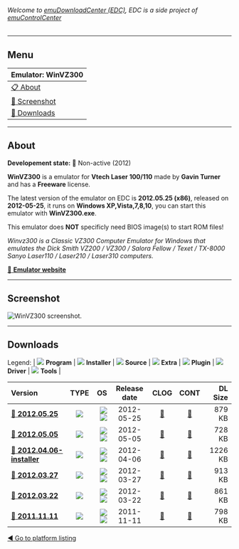 ###### Welcome to [emuDownloadCenter (EDC)](https://github.com/PhoenixInteractiveNL/emuDownloadCenter/wiki/), EDC is a side project of [emuControlCenter](https://github.com/PhoenixInteractiveNL/emuControlCenter/wiki/)
***
## Menu
| **Emulator: WinVZ300** |
|:---------|
| [:clipboard: About](#about) |
| [:sunrise: Screenshot](#screenshot) |
| [:floppy_disk: Downloads](#downloads) |
***
## About
**Developement state:** :red_circle: Non-active (2012)

**WinVZ300** is a emulator for **Vtech Laser 100/110** made by **Gavin Turner** and has a **Freeware** license.

The latest version of the emulator on EDC is **2012.05.25 (x86)**, released on **2012-05-25**, it runs on **Windows XP,Vista,7,8,10**, you can start this emulator with **WinVZ300.exe**.

This emulator does **NOT** specificly need BIOS image(s) to start ROM files!

_Winvz300 is a Classic VZ300 Computer Emulator for Windows that emulates the Dick Smith VZ200 / VZ300 / Salora Fellow / Texet / TX-8000 Sanyo Laser110 / Laser210 / Laser310 computers._

[:link: **Emulator website**](http://emutopia.com/vzalive.bluebilby.com/winvz300/)
***
## Screenshot
![](https://raw.githubusercontent.com/PhoenixInteractiveNL/emuDownloadCenter/master/hooks/winvz300/emulator_screen_01.jpg "WinVZ300 screenshot.")
***
## Downloads
Legend:
| ![](https://raw.githubusercontent.com/wiki/PhoenixInteractiveNL/emuDownloadCenter/images_misc/icon_program_24.png) **Program** | 
![](https://raw.githubusercontent.com/wiki/PhoenixInteractiveNL/emuDownloadCenter/images_misc/icon_installer_24.png) **Installer** | 
![](https://raw.githubusercontent.com/wiki/PhoenixInteractiveNL/emuDownloadCenter/images_misc/icon_source_code_24.png) **Source** | 
![](https://raw.githubusercontent.com/wiki/PhoenixInteractiveNL/emuDownloadCenter/images_misc/icon_extra_24.png) **Extra** | 
![](https://raw.githubusercontent.com/wiki/PhoenixInteractiveNL/emuDownloadCenter/images_misc/icon_plugin_24.png) **Plugin** | 
![](https://raw.githubusercontent.com/wiki/PhoenixInteractiveNL/emuDownloadCenter/images_misc/icon_driver_24.png) **Driver** | 
![](https://raw.githubusercontent.com/wiki/PhoenixInteractiveNL/emuDownloadCenter/images_misc/icon_tools_24.png) **Tools** | 
 
| Version | TYPE | OS | Release date | CLOG | CONT | DL Size |
|:--------|:----:|---:|:------------:|:----:|:----:|--------:|
| [:floppy_disk: **2012.05.25**](https://github.com/PhoenixInteractiveNL/edc-repo0002/raw/master/winvz300/2012.05.25.7z) | ![](https://raw.githubusercontent.com/wiki/PhoenixInteractiveNL/emuDownloadCenter/images_misc/icon_program_24.png) | ![](https://raw.githubusercontent.com/wiki/PhoenixInteractiveNL/emuDownloadCenter/images_misc/logo_windows_24.png)![](https://raw.githubusercontent.com/wiki/PhoenixInteractiveNL/emuDownloadCenter/images_misc/icon_32-bit_24.png) | 2012-05-25 | [:page_facing_up:](https://github.com/PhoenixInteractiveNL/edc-repo0002/blob/master/winvz300/2012.05.25_changelog.txt) | [:mag_right:](https://github.com/PhoenixInteractiveNL/edc-repo0002/blob/master/winvz300/2012.05.25_contents.txt) | 879 KB |
| [:floppy_disk: **2012.05.05**](https://github.com/PhoenixInteractiveNL/edc-repo0002/raw/master/winvz300/2012.05.05.7z) | ![](https://raw.githubusercontent.com/wiki/PhoenixInteractiveNL/emuDownloadCenter/images_misc/icon_program_24.png) | ![](https://raw.githubusercontent.com/wiki/PhoenixInteractiveNL/emuDownloadCenter/images_misc/logo_windows_24.png)![](https://raw.githubusercontent.com/wiki/PhoenixInteractiveNL/emuDownloadCenter/images_misc/icon_32-bit_24.png) | 2012-05-05 | [:page_facing_up:](https://github.com/PhoenixInteractiveNL/edc-repo0002/blob/master/winvz300/2012.05.05_changelog.txt) | [:mag_right:](https://github.com/PhoenixInteractiveNL/edc-repo0002/blob/master/winvz300/2012.05.05_contents.txt) | 728 KB |
| [:floppy_disk: **2012.04.06-installer**](https://github.com/PhoenixInteractiveNL/edc-repo0002/raw/master/winvz300/2012.04.06-installer.7z) | ![](https://raw.githubusercontent.com/wiki/PhoenixInteractiveNL/emuDownloadCenter/images_misc/icon_installer_24.png) | ![](https://raw.githubusercontent.com/wiki/PhoenixInteractiveNL/emuDownloadCenter/images_misc/logo_windows_24.png)![](https://raw.githubusercontent.com/wiki/PhoenixInteractiveNL/emuDownloadCenter/images_misc/icon_32-bit_24.png) | 2012-04-06 | [:page_facing_up:](https://github.com/PhoenixInteractiveNL/edc-repo0002/blob/master/winvz300/2012.04.06-installer_changelog.txt) | [:mag_right:](https://github.com/PhoenixInteractiveNL/edc-repo0002/blob/master/winvz300/2012.04.06-installer_contents.txt) | 1226 KB |
| [:floppy_disk: **2012.03.27**](https://github.com/PhoenixInteractiveNL/edc-repo0002/raw/master/winvz300/2012.03.27.7z) | ![](https://raw.githubusercontent.com/wiki/PhoenixInteractiveNL/emuDownloadCenter/images_misc/icon_program_24.png) | ![](https://raw.githubusercontent.com/wiki/PhoenixInteractiveNL/emuDownloadCenter/images_misc/logo_windows_24.png)![](https://raw.githubusercontent.com/wiki/PhoenixInteractiveNL/emuDownloadCenter/images_misc/icon_32-bit_24.png) | 2012-03-27 | [:page_facing_up:](https://github.com/PhoenixInteractiveNL/edc-repo0002/blob/master/winvz300/2012.03.27_changelog.txt) | [:mag_right:](https://github.com/PhoenixInteractiveNL/edc-repo0002/blob/master/winvz300/2012.03.27_contents.txt) | 913 KB |
| [:floppy_disk: **2012.03.22**](https://github.com/PhoenixInteractiveNL/edc-repo0002/raw/master/winvz300/2012.03.22.7z) | ![](https://raw.githubusercontent.com/wiki/PhoenixInteractiveNL/emuDownloadCenter/images_misc/icon_program_24.png) | ![](https://raw.githubusercontent.com/wiki/PhoenixInteractiveNL/emuDownloadCenter/images_misc/logo_windows_24.png)![](https://raw.githubusercontent.com/wiki/PhoenixInteractiveNL/emuDownloadCenter/images_misc/icon_32-bit_24.png) | 2012-03-22 | [:page_facing_up:](https://github.com/PhoenixInteractiveNL/edc-repo0002/blob/master/winvz300/2012.03.22_changelog.txt) | [:mag_right:](https://github.com/PhoenixInteractiveNL/edc-repo0002/blob/master/winvz300/2012.03.22_contents.txt) | 861 KB |
| [:floppy_disk: **2011.11.11**](https://github.com/PhoenixInteractiveNL/edc-repo0002/raw/master/winvz300/2011.11.11.7z) | ![](https://raw.githubusercontent.com/wiki/PhoenixInteractiveNL/emuDownloadCenter/images_misc/icon_program_24.png) | ![](https://raw.githubusercontent.com/wiki/PhoenixInteractiveNL/emuDownloadCenter/images_misc/logo_windows_24.png)![](https://raw.githubusercontent.com/wiki/PhoenixInteractiveNL/emuDownloadCenter/images_misc/icon_32-bit_24.png) | 2011-11-11 | [:page_facing_up:](https://github.com/PhoenixInteractiveNL/edc-repo0002/blob/master/winvz300/2011.11.11_changelog.txt) | [:mag_right:](https://github.com/PhoenixInteractiveNL/edc-repo0002/blob/master/winvz300/2011.11.11_contents.txt) | 798 KB |

[:arrow_backward: Go to platform listing](https://github.com/PhoenixInteractiveNL/emuDownloadCenter/wiki/EDC-Platform-List)
